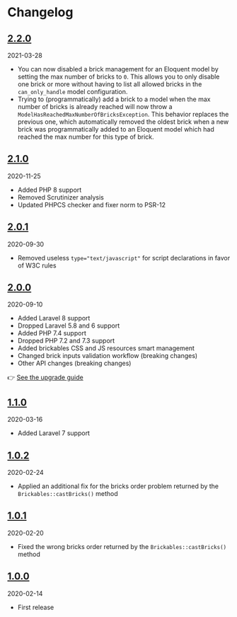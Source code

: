 # Changelog

## [2.2.0](https://github.com/Okipa/laravel-brickables/compare/2.1.0...2.2.0)

2021-03-28

* You can now disabled a brick management for an Eloquent model by setting the max number of bricks to `0`. This allows you to only disable one brick or more without having to list all allowed bricks in the `can_only_handle` model configuration.
* Trying to (programmatically) add a brick to a model when the max number of bricks is already reached will now throw a `ModelHasReachedMaxNumberOfBricksException`. This behavior replaces the previous one, which automatically removed the oldest brick when a new brick was programmatically added to an Eloquent model which had reached the max number for this type of brick.

## [2.1.0](https://github.com/Okipa/laravel-brickables/compare/2.0.1...2.1.0)

2020-11-25

* Added PHP 8 support
* Removed Scrutinizer analysis
* Updated PHPCS checker and fixer norm to PSR-12

## [2.0.1](https://github.com/Okipa/laravel-brickables/compare/2.0.0...2.0.1)

2020-09-30

* Removed useless `type="text/javascript"` for script declarations in favor of W3C rules

## [2.0.0](https://github.com/Okipa/laravel-brickables/compare/1.1.0...2.0.0)

2020-09-10

* Added Laravel 8 support
* Dropped Laravel 5.8 and 6 support
* Added PHP 7.4 support
* Dropped PHP 7.2 and 7.3 support
* Added brickables CSS and JS resources smart management
* Changed brick inputs validation workflow (breaking changes)
* Other API changes (breaking changes)

:point_right: [See the upgrade guide](/docs/upgrade-guides/from-v1-to-v2.md)

## [1.1.0](https://github.com/Okipa/laravel-brickables/compare/1.0.2...1.1.0)

2020-03-16

* Added Laravel 7 support

## [1.0.2](https://github.com/Okipa/laravel-brickables/compare/1.0.1...1.0.2)

2020-02-24

* Applied an additional fix for the bricks order problem returned by the `Brickables::castBricks()` method

## [1.0.1](https://github.com/Okipa/laravel-brickables/compare/1.0.0...1.0.1)

2020-02-20

* Fixed the wrong bricks order returned by the `Brickables::castBricks()` method

## [1.0.0](https://github.com/Okipa/laravel-brickables/compare/1.0.0...1.0.0)

2020-02-14

* First release
